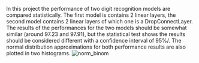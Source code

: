 In this project the performance of two digit recognition models are compared statistically. The first model is contains 2 linear layers, the second model contains 2 linear layers of which one is a DropConnectLayer. The results of the performances for the two models should be somewhat similar (around 97.23 and 97.91), but the statistical test shows the results should be considered different with a confidence interval of 95%/. The normal distribution approximations for both performance results are also plotted in two histograms. 
![norm_binom](https://github.com/user-attachments/assets/e48d5919-5723-4156-acf9-4aa155b9ebdc)
